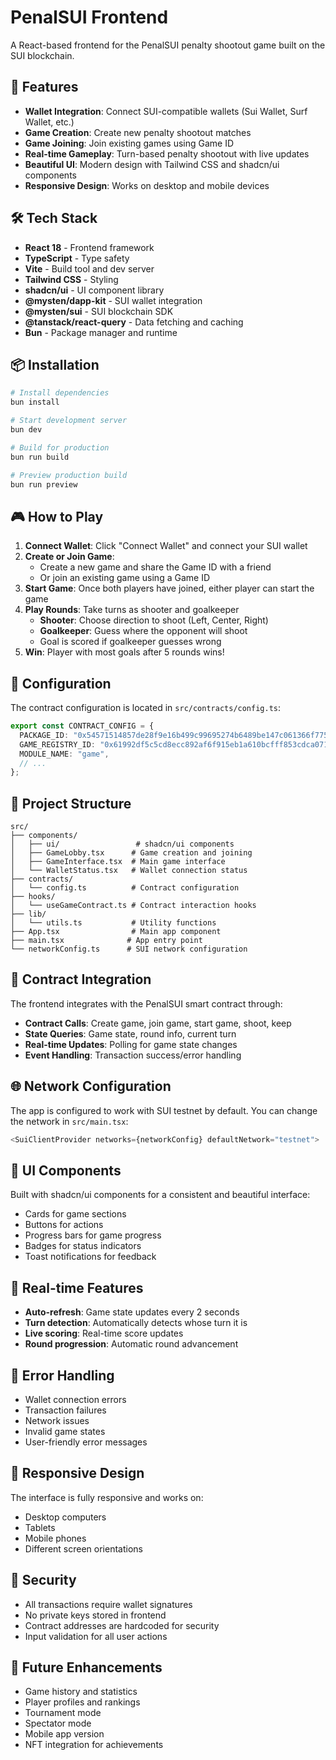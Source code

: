 # PenalSUI Frontend

A React-based frontend for the PenalSUI penalty shootout game built on the SUI blockchain.

## 🚀 Features

- **Wallet Integration**: Connect SUI-compatible wallets (Sui Wallet, Surf Wallet, etc.)
- **Game Creation**: Create new penalty shootout matches
- **Game Joining**: Join existing games using Game ID
- **Real-time Gameplay**: Turn-based penalty shootout with live updates
- **Beautiful UI**: Modern design with Tailwind CSS and shadcn/ui components
- **Responsive Design**: Works on desktop and mobile devices

## 🛠️ Tech Stack

- **React 18** - Frontend framework
- **TypeScript** - Type safety
- **Vite** - Build tool and dev server
- **Tailwind CSS** - Styling
- **shadcn/ui** - UI component library
- **@mysten/dapp-kit** - SUI wallet integration
- **@mysten/sui** - SUI blockchain SDK
- **@tanstack/react-query** - Data fetching and caching
- **Bun** - Package manager and runtime

## 📦 Installation

```bash
# Install dependencies
bun install

# Start development server
bun dev

# Build for production
bun run build

# Preview production build
bun run preview
```

## 🎮 How to Play

1. **Connect Wallet**: Click "Connect Wallet" and connect your SUI wallet
2. **Create or Join Game**: 
   - Create a new game and share the Game ID with a friend
   - Or join an existing game using a Game ID
3. **Start Game**: Once both players have joined, either player can start the game
4. **Play Rounds**: Take turns as shooter and goalkeeper
   - **Shooter**: Choose direction to shoot (Left, Center, Right)
   - **Goalkeeper**: Guess where the opponent will shoot
   - Goal is scored if goalkeeper guesses wrong
5. **Win**: Player with most goals after 5 rounds wins!

## 🔧 Configuration

The contract configuration is located in `src/contracts/config.ts`:

```typescript
export const CONTRACT_CONFIG = {
  PACKAGE_ID: "0x54571514857de28f9e16b499c99695274b6489be147c061366f775eb120b5412",
  GAME_REGISTRY_ID: "0x61992df5c5cd8ecc892af6f915eb1a610bcfff853cdca071b4ca7f3e4a70f5b7",
  MODULE_NAME: "game",
  // ...
};
```

## 📁 Project Structure

```
src/
├── components/
│   ├── ui/                 # shadcn/ui components
│   ├── GameLobby.tsx      # Game creation and joining
│   ├── GameInterface.tsx  # Main game interface
│   └── WalletStatus.tsx   # Wallet connection status
├── contracts/
│   └── config.ts          # Contract configuration
├── hooks/
│   └── useGameContract.ts # Contract interaction hooks
├── lib/
│   └── utils.ts           # Utility functions
├── App.tsx                # Main app component
├── main.tsx              # App entry point
└── networkConfig.ts      # SUI network configuration
```

## 🔗 Contract Integration

The frontend integrates with the PenalSUI smart contract through:

- **Contract Calls**: Create game, join game, start game, shoot, keep
- **State Queries**: Game state, round info, current turn
- **Real-time Updates**: Polling for game state changes
- **Event Handling**: Transaction success/error handling

## 🌐 Network Configuration

The app is configured to work with SUI testnet by default. You can change the network in `src/main.tsx`:

```typescript
<SuiClientProvider networks={networkConfig} defaultNetwork="testnet">
```

## 🎨 UI Components

Built with shadcn/ui components for a consistent and beautiful interface:

- Cards for game sections
- Buttons for actions
- Progress bars for game progress
- Badges for status indicators
- Toast notifications for feedback

## 🔄 Real-time Features

- **Auto-refresh**: Game state updates every 2 seconds
- **Turn detection**: Automatically detects whose turn it is
- **Live scoring**: Real-time score updates
- **Round progression**: Automatic round advancement

## 🚨 Error Handling

- Wallet connection errors
- Transaction failures
- Network issues
- Invalid game states
- User-friendly error messages

## 📱 Responsive Design

The interface is fully responsive and works on:

- Desktop computers
- Tablets
- Mobile phones
- Different screen orientations

## 🔐 Security

- All transactions require wallet signatures
- No private keys stored in frontend
- Contract addresses are hardcoded for security
- Input validation for all user actions

## 🎯 Future Enhancements

- Game history and statistics
- Player profiles and rankings
- Tournament mode
- Spectator mode
- Mobile app version
- NFT integration for achievements

